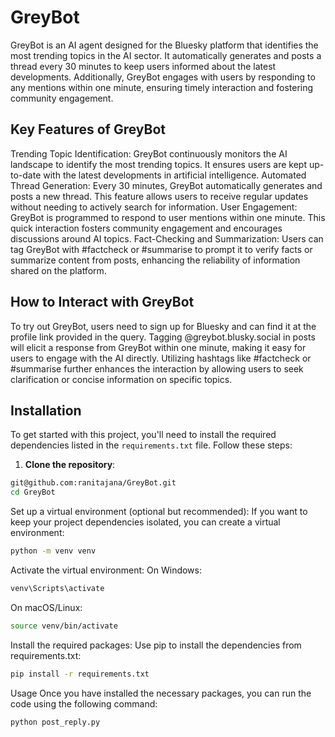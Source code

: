# GreyBot

GreyBot is an AI agent designed for the Bluesky platform that identifies the most trending topics in the AI sector. It automatically generates and posts a thread every 30 minutes to keep users informed about the latest developments. Additionally, GreyBot engages with users by responding to any mentions within one minute, ensuring timely interaction and fostering community engagement.

## Key Features of GreyBot
Trending Topic Identification: GreyBot continuously monitors the AI landscape to identify the most trending topics. It ensures users are kept up-to-date with the latest developments in artificial intelligence.
Automated Thread Generation: Every 30 minutes, GreyBot automatically generates and posts a new thread. This feature allows users to receive regular updates without needing to actively search for information.
User Engagement: GreyBot is programmed to respond to user mentions within one minute. This quick interaction fosters community engagement and encourages discussions around AI topics.
Fact-Checking and Summarization: Users can tag GreyBot with #factcheck or #summarise to prompt it to verify facts or summarize content from posts, enhancing the reliability of information shared on the platform.
## How to Interact with GreyBot
To try out GreyBot, users need to sign up for Bluesky and can find it at the profile link provided in the query.
Tagging @greybot.blusky.social in posts will elicit a response from GreyBot within one minute, making it easy for users to engage with the AI directly.
Utilizing hashtags like #factcheck or #summarise further enhances the interaction by allowing users to seek clarification or concise information on specific topics.

## Installation

To get started with this project, you'll need to install the required dependencies listed in the `requirements.txt` file. Follow these steps:

1. **Clone the repository**:
```bash
git@github.com:ranitajana/GreyBot.git
cd GreyBot
```
Set up a virtual environment (optional but recommended):
If you want to keep your project dependencies isolated, you can create a virtual environment:
```bash
python -m venv venv
```
Activate the virtual environment:
On Windows:
```bash
venv\Scripts\activate
```
On macOS/Linux:
```bash
source venv/bin/activate
```
Install the required packages:
Use pip to install the dependencies from requirements.txt:
```bash
pip install -r requirements.txt
```
Usage
Once you have installed the necessary packages, you can run the code using the following command:
```bash
python post_reply.py
```
